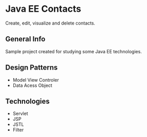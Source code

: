 # Java EE Contacts 
Create, edit, visualize and delete contacts.

## General Info
Sample project created for studying some Java EE technologies.



## Design Patterns
<ul> 
	<li>Model View Controler</li>
	<li>Data Acess Object </li>
</ul>

## Technologies
<ul>	
	<li>Servlet</li>
	<li>JSP</li>
	<li>JSTL</li>
	<li>Filter</li>
</ul>


